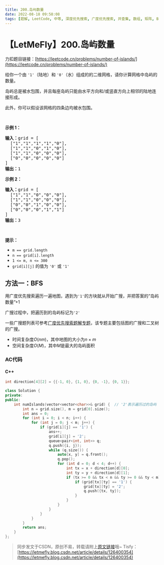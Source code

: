 ```yaml
---
title: 200.岛屿数量
date: 2022-08-18 09:58:08
tags: [题解, LeetCode, 中等, 深度优先搜索, 广度优先搜索, 并查集, 数组, 矩阵, BFS, 连通块]
---
```


# 【LetMeFly】200.岛屿数量

力扣题目链接：[https://leetcode.cn/problems/number-of-islands/](https://leetcode.cn/problems/number-of-islands/)

<p>给你一个由 <code>'1'</code>（陆地）和 <code>'0'</code>（水）组成的的二维网格，请你计算网格中岛屿的数量。</p>

<p>岛屿总是被水包围，并且每座岛屿只能由水平方向和/或竖直方向上相邻的陆地连接形成。</p>

<p>此外，你可以假设该网格的四条边均被水包围。</p>

<p> </p>

<p><strong>示例 1：</strong></p>

<pre>
<strong>输入：</strong>grid = [
  ["1","1","1","1","0"],
  ["1","1","0","1","0"],
  ["1","1","0","0","0"],
  ["0","0","0","0","0"]
]
<strong>输出：</strong>1
</pre>

<p><strong>示例 2：</strong></p>

<pre>
<strong>输入：</strong>grid = [
  ["1","1","0","0","0"],
  ["1","1","0","0","0"],
  ["0","0","1","0","0"],
  ["0","0","0","1","1"]
]
<strong>输出：</strong>3
</pre>

<p> </p>

<p><strong>提示：</strong></p>

<ul>
	<li><code>m == grid.length</code></li>
	<li><code>n == grid[i].length</code></li>
	<li><code>1 <= m, n <= 300</code></li>
	<li><code>grid[i][j]</code> 的值为 <code>'0'</code> 或 <code>'1'</code></li>
</ul>


    
## 方法一：BFS

用广度优先搜索遍历一遍地图，遇到为```'1'```的方块就从开始广搜，并把答案的“岛屿数量”+1

广搜过程中，把遍历到的岛屿标记为```'2'```

一些广搜题列表可参考[广度优先搜索题解专题](https://blog.letmefly.xyz/tags/%E5%B9%BF%E5%BA%A6%E4%BC%98%E5%85%88%E6%90%9C%E7%B4%A2/)，该专题主要包括图的广搜和二叉树的广搜。

+ 时间复杂度$O(nm)$，其中地图的大小为$n\times m$
+ 空间复杂度$O(M)$，其中$M$是最大的岛屿面积

### AC代码

#### C++

```cpp
int direction[4][2] = {{-1, 0}, {1, 0}, {0, -1}, {0, 1}};

class Solution {
private:
public:
    int numIslands(vector<vector<char>>& grid) {  // '2'表示遍历过的岛屿
        int n = grid.size(), m = grid[0].size();
        int ans = 0;
        for (int i = 0; i < n; i++) {
            for (int j = 0; j < m; j++) {
                if (grid[i][j] == '1') {
                    ans++;
                    grid[i][j] = '2';
                    queue<pair<int, int>> q;
                    q.push({i, j});
                    while (q.size()) {
                        auto[x, y] = q.front();
                        q.pop();
                        for (int d = 0; d < 4; d++) {
                            int tx = x + direction[d][0];
                            int ty = y + direction[d][1];
                            if (tx >= 0 && tx < n && ty >= 0 && ty < m) {
                                if (grid[tx][ty] == '1') {
                                    grid[tx][ty] = '2';
                                    q.push({tx, ty});
                                }
                            }
                        }
                    }
                }
            }
        }
        return ans;
    }
};
```

> 同步发文于CSDN，原创不易，转载请附上[原文链接](https://blog.letmefly.xyz/2022/08/18/LeetCode%200200.%E5%B2%9B%E5%B1%BF%E6%95%B0%E9%87%8F/)哦~
> Tisfy：[https://letmefly.blog.csdn.net/article/details/126400354](https://letmefly.blog.csdn.net/article/details/126400354)
